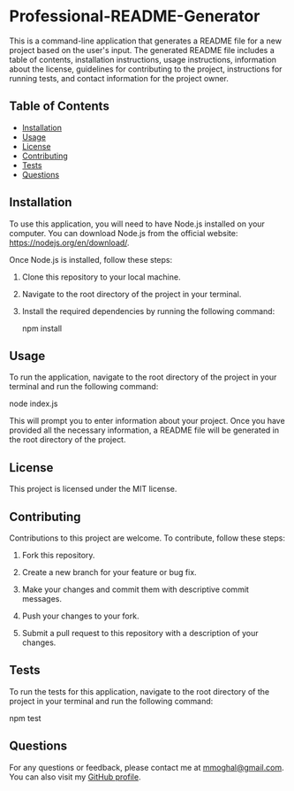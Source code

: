 # Professional-README-Generator
  
  This is a command-line application that generates a README file for a new project based on the user's input. The generated README file includes a table of contents, installation instructions, usage instructions, information about the license, guidelines for contributing to the project, instructions for running tests, and contact information for the project owner.
  
  ## Table of Contents
  
  - [Installation](#installation)
  - [Usage](#usage)
  - [License](#license)
  - [Contributing](#contributing)
  - [Tests](#tests)
  - [Questions](#questions)
  
  ## Installation
  
  To use this application, you will need to have Node.js installed on your computer. You can download Node.js from the official website: https://nodejs.org/en/download/.

  Once Node.js is installed, follow these steps:

1.  Clone this repository to your local machine.

2.  Navigate to the root directory of the project in your terminal.

3.  Install the required dependencies by running the following command:

    npm install

  
  ## Usage
  
To run the application, navigate to the root directory of the project in your terminal and run the following command:

  node index.js

This will prompt you to enter information about your project. Once you have provided all the necessary information, a README file will be generated in the root directory of the project.
  
  ## License
  
  This project is licensed under the MIT license.
  
  ## Contributing
  
  Contributions to this project are welcome. To contribute, follow these steps:

1.  Fork this repository.

2.  Create a new branch for your feature or bug fix.

3.  Make your changes and commit them with descriptive commit messages.

4.  Push your changes to your fork.

5.  Submit a pull request to this repository with a description of your changes.

  
  ## Tests

  To run the tests for this application, navigate to the root directory of the project in your terminal and run the following command:
  
  npm test
  
  ## Questions
  
  For any questions or feedback, please contact me at mmoghal@gmail.com. You can also visit my [GitHub profile](https://github.com/mmoghal).